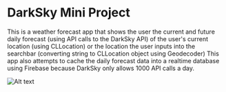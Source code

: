 # DarkSky Mini Project

This is a weather forecast app that shows the user the current and future daily forecast (using API calls to the DarkSky API) of the user's current location (using CLLocation) or the location the user inputs into the searchbar (converting string to CLLocation object using Geodecoder)
This app also attempts to cache the daily forecast data into a realtime database using Firebase because DarkSky only allows 1000 API calls a day.

![Alt text](/rowGrid.jpg?raw=true "Switching between a row view and a grid view with the segmented control")
